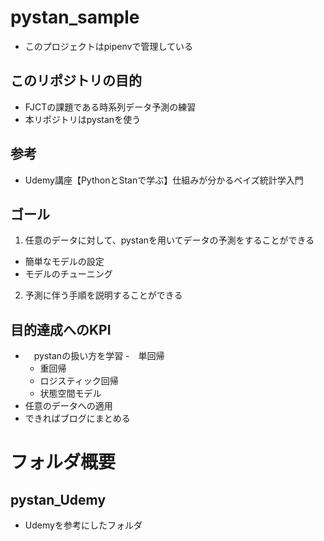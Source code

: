 # pystan_sample
- このプロジェクトはpipenvで管理している
## このリポジトリの目的
- FJCTの課題である時系列データ予測の練習
- 本リポジトリはpystanを使う

## 参考
- Udemy講座【PythonとStanで学ぶ】仕組みが分かるベイズ統計学入門

## ゴール
1. 任意のデータに対して、pystanを用いてデータの予測をすることができる
  - 簡単なモデルの設定
  - モデルのチューニング
2. 予測に伴う手順を説明することができる

## 目的達成へのKPI
- 　pystanの扱い方を学習
  -　単回帰
  - 重回帰
  - ロジスティック回帰
  - 状態空間モデル
- 任意のデータへの適用
- できればブログにまとめる
# フォルダ概要
## pystan_Udemy
- Udemyを参考にしたフォルダ
